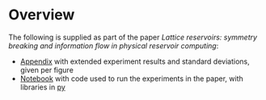 # Overview

The following is supplied as part of the paper *Lattice reservoirs: symmetry breaking and information flow in physical reservoir computing*:

- [Appendix](appendix.md) with extended experiment results and standard deviations, given per figure
- [Notebook](../py/paper.ju.py) with code used to run the experiments in the paper, with libraries in [py](../py)
